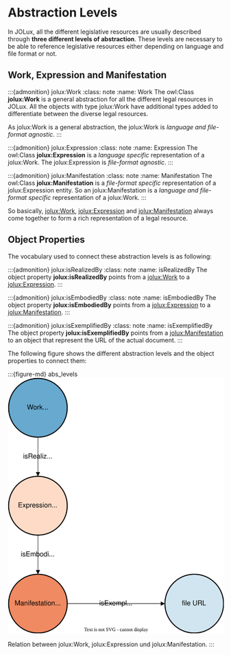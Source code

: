 # Abstraction Levels

In JOLux, all the different legislative resources are usually described through **three different levels of abstraction**. These levels are necessary to be able to reference legislative resources either depending on language and file format or not.

## Work, Expression and Manifestation

:::{admonition} jolux:Work
:class: note
:name: Work
The owl:Class **jolux:Work** is a general abstraction for all the different legal resources in JOLux. All the objects with type jolux:Work have additional types added to differentiate between the diverse legal resources. 

As jolux:Work is a general abstraction, the jolux:Work is *language and file-format agnostic*.
:::

:::{admonition} jolux:Expression
:class: note
:name: Expression
The owl:Class **jolux:Expression** is a *language specific* representation of a jolux:Work. The jolux:Expression is *file-format agnostic*.
:::

:::{admonition} jolux:Manifestation
:class: note
:name: Manifestation
The owl:Class **jolux:Manifestation** is a *file-format specific* representation of a jolux:Expression entity. So an jolux:Manifestation is a *language and file-format specific* representation of a jolux:Work.
:::

So basically, [jolux:Work](#Work), [jolux:Expression](#Expression) and [jolux:Manifestation](#Manifestation) always come together to form a rich representation of a legal resource. 

## Object Properties

The vocabulary used to connect these abstraction levels is as following:

:::{admonition} jolux:isRealizedBy
:class: note
:name: isRealizedBy
The object property **jolux:isRealizedBy** points from a [jolux:Work](#Work) to a [jolux:Expression](#Expression).
:::

:::{admonition} jolux:isEmbodiedBy
:class: note
:name: isEmbodiedBy
The object property **jolux:isEmbodiedBy** points from a [jolux:Expression](#Expression) to a [jolux:Manifestation](#Manifestation).
:::

:::{admonition} jolux:isExemplifiedBy
:class: note
:name: isExemplifiedBy
The object property **jolux:isExemplifiedBy** points from a [jolux:Manifestation](#Manifestation) to an object that represent the URL of the actual document.
:::

The following figure shows the different abstraction levels and the object properties to connect them:

:::{figure-md} abs_levels
![](img/abstraction_levels.svg)

Relation between jolux:Work, jolux:Expression und jolux:Manifestation.
:::
